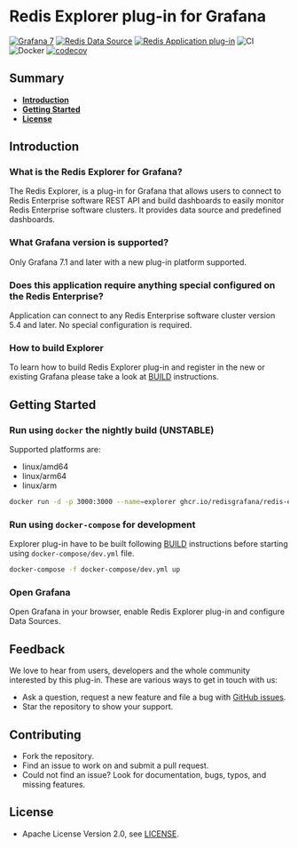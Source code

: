 # Redis Explorer plug-in for Grafana

[![Grafana 7](https://img.shields.io/badge/Grafana-7-orange)](https://www.grafana.com)
[![Redis Data Source](https://img.shields.io/badge/dynamic/json?color=blue&label=Redis%20Data%20Source&query=%24.version&url=https%3A%2F%2Fgrafana.com%2Fapi%2Fplugins%2Fredis-datasource)](https://grafana.com/grafana/plugins/redis-datasource)
[![Redis Application plug-in](https://img.shields.io/badge/dynamic/json?color=blue&label=Redis%20Application%20plug-in&query=%24.version&url=https%3A%2F%2Fgrafana.com%2Fapi%2Fplugins%2Fredis-app)](https://grafana.com/grafana/plugins/redis-app)
![CI](https://github.com/RedisGrafana/grafana-redis-explorer/workflows/CI/badge.svg)
![Docker](https://github.com/RedisGrafana/grafana-redis-explorer/workflows/Docker/badge.svg)
[![codecov](https://codecov.io/gh/RedisGrafana/grafana-redis-explorer/branch/master/graph/badge.svg?token=15SIRGU8SX)](https://codecov.io/gh/RedisGrafana/grafana-redis-explorer)

## Summary

- [**Introduction**](#introduction)
- [**Getting Started**](#getting-started)
- [**License**](#license)

## Introduction

### What is the Redis Explorer for Grafana?

The Redis Explorer, is a plug-in for Grafana that allows users to connect to Redis Enterprise software REST API and build dashboards to easily monitor Redis Enterprise software clusters. It provides data source and predefined dashboards.

### What Grafana version is supported?

Only Grafana 7.1 and later with a new plug-in platform supported.

### Does this application require anything special configured on the Redis Enterprise?

Application can connect to any Redis Enterprise software cluster version 5.4 and later. No special configuration is required.

### How to build Explorer

To learn how to build Redis Explorer plug-in and register in the new or existing Grafana please take a look at [BUILD](https://github.com/RedisGrafana/grafana-redis-explorer/blob/master/BUILD.md) instructions.

## Getting Started

### Run using `docker` the nightly build (UNSTABLE)

Supported platforms are:

- linux/amd64
- linux/arm64
- linux/arm

```bash
docker run -d -p 3000:3000 --name=explorer ghcr.io/redisgrafana/redis-explorer:latest
```

### Run using `docker-compose` for development

Explorer plug-in have to be built following [BUILD](https://github.com/RedisGrafana/grafana-redis-explorer/blob/master/BUILD.md) instructions before starting using `docker-compose/dev.yml` file.

```bash
docker-compose -f docker-compose/dev.yml up
```

### Open Grafana

Open Grafana in your browser, enable Redis Explorer plug-in and configure Data Sources.

## Feedback

We love to hear from users, developers and the whole community interested by this plug-in. These are various ways to get in touch with us:

- Ask a question, request a new feature and file a bug with [GitHub issues](https://github.com/RedisGrafana/grafana-redis-explorer/issues/new/choose).
- Star the repository to show your support.

## Contributing

- Fork the repository.
- Find an issue to work on and submit a pull request.
- Could not find an issue? Look for documentation, bugs, typos, and missing features.

## License

- Apache License Version 2.0, see [LICENSE](https://github.com/RedisGrafana/grafana-redis-explorer/blob/master/LICENSE).

